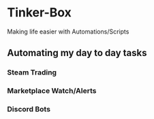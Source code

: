 # Tinker-Box
Making life easier with Automations/Scripts 

## Automating my day to day tasks
### Steam Trading
### Marketplace Watch/Alerts
### Discord Bots
